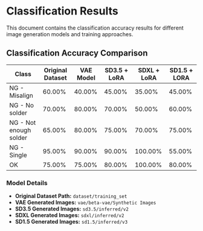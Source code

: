 # Classification Results

This document contains the classification accuracy results for different image generation models and training approaches.

## Classification Accuracy Comparison

| Class                  | Original Dataset | VAE Model | SD3.5 + LoRA | SDXL + LoRA | SD1.5 + LORA |
| ---------------------- | ---------------- | --------- | ------------ | ----------- | ------------ |
| NG - Misalign          | 60.00%           | 40.00%    | 45.00%       | 35.00%      | 45.00%       |
| NG - No solder         | 70.00%           | 80.00%    | 70.00%       | 50.00%      | 60.00%       |
| NG - Not enough solder | 65.00%           | 80.00%    | 75.00%       | 70.00%      | 75.00%       |
| NG - Single            | 95.00%           | 90.00%    | 90.00%       | 100.00%     | 55.00%       |
| OK                     | 75.00%           | 75.00%    | 80.00%       | 100.00%     | 80.00%       |

### Model Details

- **Original Dataset Path:** `dataset/training_set`
- **VAE Generated Images:** `vae/beta-vae/Synthetic Images`
- **SD3.5 Generated Images:** `sd3.5/inferred/v2`
- **SDXL Generated Images:** `sdxl/inferred/v2`
- **SD1.5 Generated Images:** `sd1.5/inferred/v3`
